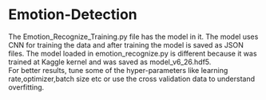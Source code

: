 # Emotion-Detection
The Emotion_Recognize_Training.py file has the model in it. The model uses CNN for training the data and after training the model is saved as JSON files.
The model loaded in emotion_recognize.py is different because it was trained at Kaggle kernel and was saved as model_v6_26.hdf5.  
For better results, tune some of the hyper-parameters like learning rate,optimizer,batch size etc or use the cross validation data to understand overfitting.
